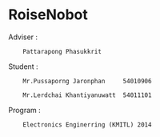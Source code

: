 RoiseNobot
==========
Adviser : 

        Pattarapong Phasukkrit  

Student	:

        Mr.Pussaporng Jaronphan 	54010906

        Mr.Lerdchai Khantiyanuwatt	54011101

Program :

        Electronics Enginerring (KMITL) 2014



